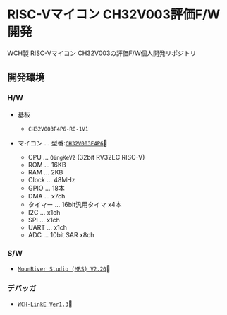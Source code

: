 # RISC-Vマイコン CH32V003評価F/W開発
WCH製 RISC-Vマイコン CH32V003の評価F/W個人開発リポジトリ

## 開発環境

### H/W

- 基板
  - `CH32V003F4P6-R0-1V1`

- マイコン ... 型番:[`CH32V003F4P6`](https://akizukidenshi.com/catalog/g/g118061/)🔗
  - CPU ... `QingKeV2` (32bit RV32EC RISC-V)
  - ROM ... 16KB
  - RAM ... 2KB
  - Clock ... 48MHz
  - GPIO ... 18本
  - DMA ... x7ch
  - タイマー ... 16bit汎用タイマ x4本
  - I2C ... x1ch
  - SPI ... x1ch
  - UART ... x1ch
  - ADC ... 10bit SAR x8ch

### S/W

- [`MounRiver Studio (MRS) V2.20`](https://www.mounriver.com/download)🔗

### デバッガ

- [`WCH-LinkE Ver1.3`](https://akizukidenshi.com/catalog/g/g118065)🔗
